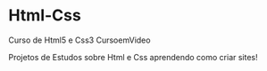 # Html-Css
 Curso de Html5 e Css3 CursoemVideo

 Projetos de Estudos sobre Html e Css aprendendo como criar sites!
